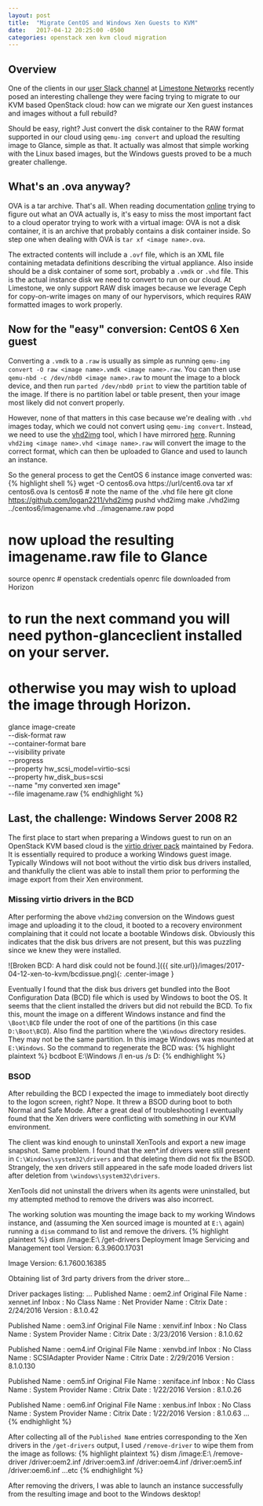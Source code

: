 ```yaml
---
layout: post
title:  "Migrate CentOS and Windows Xen Guests to KVM"
date:   2017-04-12 20:25:00 -0500
categories: openstack xen kvm cloud migration
---
```


## Overview

One of the clients in our [user Slack channel](https://slackin.lstn.net) at [Limestone Networks](https://www.limestonenetworks.com) recently posed an interesting challenge they were facing trying to migrate to our KVM based OpenStack cloud: how can we migrate our Xen guest instances and images without a full rebuild?

Should be easy, right? Just convert the disk container to the RAW format supported in our cloud using `qemu-img convert` and upload the resulting image to Glance, simple as that. It actually was almost that simple working with the Linux based images, but the Windows guests proved to be a much greater challenge.

## What's an .ova anyway?

OVA is a tar archive. That's all. When reading documentation [online](https://en.wikipedia.org/wiki/Open_Virtualization_Format) trying to figure out what an OVA actually is, it's easy to miss the most important fact to a cloud operator trying to work with a virtual image: OVA is not a disk container, it is an archive that probably contains a disk container inside. So step one when dealing with OVA is `tar xf <image name>.ova`.

The extracted contents will include a `.ovf` file, which is an XML file containing metadata definitions describing the virtual appliance. Also inside should be a disk container of some sort, probably a `.vmdk` or `.vhd` file. This is the actual instance disk we need to convert to run on our cloud. At Limestone, we only support RAW disk images because we leverage Ceph for copy-on-write images on many of our hypervisors, which requires RAW formatted images to work properly.

## Now for the "easy" conversion: CentOS 6 Xen guest

Converting a `.vmdk` to a `.raw` is usually as simple as running `qemu-img convert -O raw <image name>.vmdk <image name>.raw`. You can then use `qemu-nbd -c /dev/nbd0 <image name>.raw` to mount the image to a block device, and then run `parted /dev/nbd0 print` to view the partition table of the image. If there is no partition label or table present, then your image most likely did not convert properly.

However, none of that matters in this case because we're dealing with `.vhd` images today, which we could not convert using `qemu-img convert`. Instead, we need to use the [vhd2img](http://jim.studt.net/depository/?timePrefix=2008-02) tool, which I have mirrored [here](https://github.com/Logan2211/vhd2img). Running `vhd2img <image name>.vhd <image name>.raw` will convert the image to the correct format, which can then be uploaded to Glance and used to launch an instance.

So the general process to get the CentOS 6 instance image converted was:
{% highlight shell %}
wget -O centos6.ova https://url/cent6.ova
tar xf centos6.ova
ls centos6 # note the name of the .vhd file here
git clone https://github.com/logan2211/vhd2img
pushd vhd2img
make
./vhd2img ../centos6/imagename.vhd ../imagename.raw
popd
# now upload the resulting imagename.raw file to Glance
source openrc # openstack credentials openrc file downloaded from Horizon
# to run the next command you will need python-glanceclient installed on your server.
# otherwise you may wish to upload the image through Horizon.
glance image-create \
       --disk-format raw \
       --container-format bare \
       --visibility private \
       --progress \
       --property hw_scsi_model=virtio-scsi \
       --property hw_disk_bus=scsi \
       --name "my converted xen image" \
       --file imagename.raw
{% endhighlight %}

## Last, the challenge: Windows Server 2008 R2

The first place to start when preparing a Windows guest to run on an OpenStack KVM based cloud is the [virtio driver pack](https://fedoraproject.org/wiki/Windows_Virtio_Drivers) maintained by Fedora. It is essentially required to produce a working Windows guest image. Typically Windows will not boot without the virtio disk bus drivers installed, and thankfully the client was able to install them prior to performing the image export from their Xen environment.

### Missing virtio drivers in the BCD

After performing the above `vhd2img` conversion on the Windows guest image and uploading it to the cloud, it booted to a recovery environment complaining that it could not locate a bootable Windows disk. Obviously this indicates that the disk bus drivers are not present, but this was puzzling since we knew they were installed.

![Broken BCD: A hard disk could not be found.]({{ site.url}}/images/2017-04-12-xen-to-kvm/bcdissue.png){: .center-image }

Eventually I found that the disk bus drivers get bundled into the Boot Configuration Data (BCD) file which is used by Windows to boot the OS. It seems that the client installed the drivers but did not rebuild the BCD. To fix this, mount the image on a different Windows instance and find the `\Boot\BCD` file under the root of one of the partitions (in this case `D:\Boot\BCD`). Also find the partition where the `\Windows` directory resides. They may not be the same partition. In this image Windows was mounted at `E:\Windows`. So the command to regenerate the BCD was:
{% highlight plaintext %}
bcdboot E:\Windows /l en-us /s D:
{% endhighlight %}

### BSOD

After rebuilding the BCD I expected the image to immediately boot directly to the logon screen, right? Nope. It threw a BSOD during boot to both Normal and Safe Mode. After a great deal of troubleshooting I eventually found that the Xen drivers were conflicting with something in our KVM environment.

The client was kind enough to uninstall XenTools and export a new image snapshot. Same problem. I found that the xen*.inf drivers were still present in `C:\Windows\system32\drivers` and that deleting them did not fix the BSOD. Strangely, the xen drivers still appeared in the safe mode loaded drivers list after deletion from `\windows\system32\drivers`.

XenTools did not uninstall the drivers when its agents were uninstalled, but my attempted method to remove the drivers was also incorrect.

The working solution was mounting the image back to my working Windows instance, and (assuming the Xen sourced image is mounted at `E:\` again) running a `dism` command to list and remove the drivers.
{% highlight plaintext %}
dism /image:E:\ /get-drivers
Deployment Image Servicing and Management tool
Version: 6.3.9600.17031

Image Version: 6.1.7600.16385

Obtaining list of 3rd party drivers from the driver store...

Driver packages listing:
...
Published Name : oem2.inf
Original File Name : xennet.inf
Inbox : No
Class Name : Net
Provider Name : Citrix
Date : 2/24/2016
Version : 8.1.0.42

Published Name : oem3.inf
Original File Name : xenvif.inf
Inbox : No
Class Name : System
Provider Name : Citrix
Date : 3/23/2016
Version : 8.1.0.62

Published Name : oem4.inf
Original File Name : xenvbd.inf
Inbox : No
Class Name : SCSIAdapter
Provider Name : Citrix
Date : 2/29/2016
Version : 8.1.0.130

Published Name : oem5.inf
Original File Name : xeniface.inf
Inbox : No
Class Name : System
Provider Name : Citrix
Date : 1/22/2016
Version : 8.1.0.26

Published Name : oem6.inf
Original File Name : xenbus.inf
Inbox : No
Class Name : System
Provider Name : Citrix
Date : 1/22/2016
Version : 8.1.0.63
...
{% endhighlight %}

After collecting all of the `Published Name` entries corresponding to the Xen drivers in the `/get-drivers` output, I used `/remove-driver` to wipe them from the image as follows:
{% highlight plaintext %}
dism /image:E:\ /remove-driver /driver:oem2.inf /driver:oem3.inf /driver:oem4.inf /driver:oem5.inf /driver:oem6.inf ...etc
{% endhighlight %}

After removing the drivers, I was able to launch an instance successfully from the resulting image and boot to the Windows desktop!
